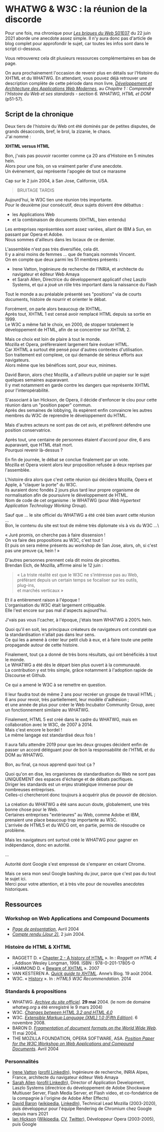 # WHATWG & W3C : la réunion de la discorde

Pour une fois, ma chronique pour [_Les briques du Web_ S01E07](https://rdv-speakers.fr/les-briques-du-web/episodes/S01E07/) du 22 juin 2021 aborde une anecdote assez simple. Il n'y aura donc pas d'article de blog complet pour approfondir le sujet, car toutes les infos sont dans le script ci-dessous.

Vous retrouverez cela dit plusieurs ressources complémentaires en bas de page.

On aura prochainement l'occasion de revenir plus en détails sur l'Histoire du XHTML et du WHATWG. En attendant, vous pouvez déjà retrouver une description complète de cette période dans mon livre, _[Développement et Architecture des Applications Web Modernes](https://www.editions-eni.fr/livre/developpement-et-architecture-des-applications-web-modernes-retrouver-les-fondamentaux-9782409029523)_, au _Chapitre 1 : Comprendre l'Histoire du Web et ses standards - section 6. WHATWG, HTML et DOM_ (p51-57).

## Script de la chronique

<div class="wc-text-content speak-time">

Deux tiers de l'histoire du Web ont été dominés par de petites disputes, de grands désaccords, bref, le brol, la zizanie, le chaos.\
J'ai nommé :

<!-- markdownlint-disable no-emphasis-as-header -->

**XHTML versus HTML**

Bon, j'vais pas pouvoir raconter comme ça 20 ans d'Histoire en 5 minutes hein.\
Alors pour une fois, on va vraiment parler d'une anecdote.\
Un évènement, qui représente l'apogée de tout ce marasme

Cap sur le 2 juin 2004, à San Jose, Californie, USA.

> BRUITAGE TARDIS

Aujourd'hui, le W3C tien une réunion très importante.\
Pour le deuxième jour consécutif, deux sujets doivent être débattus :

- les Applications Web
- et la combinaison de documents (XHTML, bien entendu)

Les entreprises représentées sont assez variées, allant de IBM à Sun, en passant par Opera et Adobe.\
Nous sommes d'ailleurs dans les locaux de ce dernier.

L'assemblée n'est pas très diversifiée, cela dit.\
Il y a ainsi moins de femmes ... que de français nommés Vincent.\
On en compte que deux parmi les 51 membres présents :

- Irene Vatton, Ingénieure de recherche de l'INRIA, et architecte du navigateur et éditeur Web Amaya
- et Sarah Allen, Directrice du développement applicatif chez Laszlo Systems, et qui a joué un rôle très important dans la naissance du Flash

Tout le monde a au préalable présenté ses "positions" via de courts documents, histoire de nourrir et orienter le débat.

Forcément, on parle alors beaucoup de XHTML.\
Après tout, XHTML 1 est censé avoir remplacé HTML depuis sa sortie en 1999.\
Le W3C a même fait le choix, en 2000, de stopper totalement le développement de HTML, afin de se concentrer sur XHTML 2.

Mais ce choix est loin de plaire à tout le monde.\
Mozilla et Opera, préfèreraient largement faire évoluer HTML.\
Car XHTML a surtout été pensé pour d'autres contextes d'utilisation.\
Son traitement est complexe, ce qui demande de sérieux efforts aux navigateurs.\
Alors même que les bénéfices sont, pour eux, minimes.

David Baron, alors chez Mozilla, a d'ailleurs publié un papier sur le sujet quelques semaines auparavant.\
Il y met notamment en garde contre les dangers que représente XHTML pour l'interopérabilité.

S'associant à Ian Hickson, de Opera, il décide d'enfoncer le clou pour cette réunion dans un "position paper" commun.\
Après des semaines de lobbying, ils espèrent enfin convaincre les autres membres du W3C de reprendre le développement du HTML.

Mais d'autres acteurs ne sont pas de cet avis, et préfèrent défendre une position conservatrice.

Après tout, une centaine de personnes étaient d'accord pour dire, 6 ans auparavant, que HTML était mort.\
Pourquoi revenir là-dessus ?

En fin de journée, le débat se conclue finalement par un vote.\
Mozilla et Opera voient alors leur proposition refusée à deux reprises par l'assemblée.

L'histoire dira alors que c'est cette réunion qui décidera Mozilla, Opera et Apple, à "claquer la porte" du W3C.\
Ils auraient donc fondés 2 jours plus tard leur propre organisme de normalisation afin de poursuivre le développement de HTML.\
Nom de code de cet organisme : le WHATWG (pour _Web Hypertext Application Technology Working Group_).

Sauf que ... le site officiel du WHATWG a été créé bien avant cette réunion ...\
Bon, le contenu du site est tout de même très diplomate vis à vis du W3C ...\

« Juré promis, on cherche pas à faire dissension !\
On va faire des propositions au W3C, c'est tout !\
Et puis on sera même présents au workshop de San Jose, alors, oh, si c'est pas une preuve ça, hein ! »

D'autres personnes prennent cela dit moins de pincettes.\
Brendan Eich, de Mozilla, affirme ainsi le 12 juin :

> « La triste réalité est que le W3C ne s’intéresse pas au Web,\
> préférant depuis un certain temps se focaliser sur les outils,\
> plug-ins,\
> et marchés verticaux »

Et il a entièrement raison à l'époque !\
L'organisation du W3C était largement critiquable.\
Elle l'est encore sur pas mal d'aspects aujourd'hui.

J'vais pas vous l'cacher, à l'époque, j'étais team WHATWG à 200% hein.

Quoi qu'il en soit, les principaux créateurs de navigateurs ont constaté que la standardisation n'allait pas dans leur sens.\
Ce qui les a amené à créer leur petit club à eux, et à faire toute une petite propagande autour de cette histoire.

Finalement, tout ça a donné de très bons résultats, qui ont bénéficiés à tout le monde.\
Le WHATWG a été dès le départ bien plus ouvert à la communauté.\
La contribution y est très simple, grâce notamment à l'adoption rapide de Discourse et Github.

Ce qui a amené le W3C à se remettre en question.

Il leur faudra tout de même 2 ans pour recréer un groupe de travail HTML ;\
6 ans pour revoir, très partiellement, leur modèle d'adhésion ;\
et une année de plus pour créer le Web Incubator Community Group, avec un fonctionnement similaire au WHATWG.

Finalement, HTML 5 est créé dans le cadre du WHATWG, mais en collaboration avec le W3C, de 2007 à 2014.\
Mais c'est encore le bordel !\
Le même langage est standardisé deux fois !

Il aura fallu attendre 2019 pour que les deux groupes décident enfin de passer un accord déléguant pour de bon la responsabilité de l'HTML et du DOM au WHATWG.

Bon, au final, ça nous apprend quoi tout ça ?

Quoi qu'on en dise, les organismes de standardisation du Web ne sont pas UNIQUEMENT des espaces d'échange et de débats pacifiques.\
Diriger les standards est un enjeu stratégique immense pour de nombreuses entreprises.\
Celles-ci chercheront donc toujours à acquérir plus de pouvoir de décision.

La création du WHATWG a été sans aucun doute, globalement, une très bonne chose pour le Web.\
Certaines entreprises "extérieures" au Web, comme Adobe et IBM, prenaient une place beaucoup trop importante au W3C.\
L'arrivée de HTML5 et du WICG ont, en partie, permis de résoudre ce problème.

Mais les navigateurs ont surtout créé le WHATWG pour gagner en indépendance, donc en autorité.

...

Autorité dont Google s'est empressé de s'emparer en créant Chrome.

Mais ce sera mon seul Google bashing du jour, parce que c'est pas du tout le sujet ici.\
Merci pour votre attention, et à très vite pour de nouvelles anecdotes historiques.

</div>

## Ressources

### Workshop on Web Applications and Compound Documents

- _[Page de présentation](https://www.w3.org/2004/04/webapps-cdf-ws/)_, Avril 2004
- _[Compte rendu (Jour 2)](https://www.w3.org/2004/04/webapps-cdf-ws/minutes-20040602.html)_, 2 juin 2004.

### Histoire de HTML & XHTML

- RAGGETT D. « [Chapter 2 - A history of HTML](https://www.w3.org/People/Raggett/book4/ch02.html) ». In : _Raggett on HTML 4_ , Addison Wesley Longman, 1998. ISBN : 978-0-201-17805-0
- HAMMOND D. « [Beware of XHTML](http://www.webdevout.net/articles/beware-of-xhtml) ». 2007
- VAN KESTEREN A. _[Quick guide to XHTML](https://annevankesteren.nl/2004/08/xhtml)_. Anne’s Blog. 19 août 2004.
- W3C. « [History](https://www.w3.org/TR/2014/REC-html5-20141028/introduction.html#history-0) ». In : _HTML5 W3C Recommendation_. 2014

### Standards & propositions

- WHATWG. _[Archive du site officiel](https://web.archive.org/web/20040529190138/https://whatwg.org/)_. **29 mai** 2004. (le nom de domaine _whatwg.org_ a été enregistré le 9 mars 2004)
- W3C. _[Changes between HTML 3.2 and HTML 4.0](https://www.w3.org/TR/WD-html40-970708/appendix/changes.html)_
- W3C. _[Extensible Markup Language (XML) 1.0 (Fifth Edition)](https://www.w3.org/TR/xml/)_. 6 novembre 2008.
- BARON D. _[Fragmentation of document formats on the World Wide Web](https://dbaron.org/www/df-frag)_. 11 mai 2004.
- THE MOZILLA FOUNDATION, OPERA SOFTWARE, ASA. _[Position Paper for the W3C Workshop on Web Applications and Compound Documents](https://www.w3.org/2004/04/webapps-cdf-ws/papers/opera.html)_. Avril 2004

### Personnalités

- [Irene Vatton](http://wam.inrialpes.fr/people/vatton/) ([profil LinkedIn](https://www.linkedin.com/in/irene-vatton-43a472a6/)), Ingénieure de recherche, INRIA Alpes, France, architecte du navigateur éditeur Web Amaya
- [Sarah Allen](<https://en.wikipedia.org/wiki/Sarah_Allen_(software_developer)>) ([profil LinkedIn](https://www.linkedin.com/in/ultrasaurus/)), Director of Application Development, Laszlo Systems (directrice du développement de Adobe Shockwave Multiuser Server, Flash Media Server, et Flash video, et co-fondatrice de la compagnie à l'origine de Adobe After Effects)
- [David Baron](https://dbaron.org/) ([wikipedia](<https://en.wikipedia.org/wiki/David_Baron_(computer_scientist)>), [LinkedIn](https://www.linkedin.com/in/ldavidbaron/)), Technical Lead Mozilla (2003-2020), puis développeur pour l'équipe Rendering de Chromium chez Google depuis mars 2021
- [Ian Hickson](http://ian.hixie.ch/) ([Wikipedia](https://en.wikipedia.org/wiki/Ian_Hickson), [CV](http://ian.hixie.ch/career/resume.html), [Twitter](https://twitter.com/Hixie)), Développeur Opera (2003-2005), puis Google

